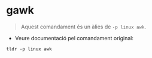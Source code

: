# gawk

> Aquest comandament és un àlies de `-p linux awk`.

- Veure documentació pel comandament original:

`tldr -p linux awk`
